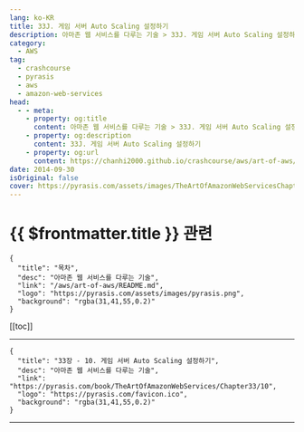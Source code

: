 ```yaml
---
lang: ko-KR
title: 33J. 게임 서버 Auto Scaling 설정하기
description: 아마존 웹 서비스를 다루는 기술 > 33J. 게임 서버 Auto Scaling 설정하기
category:
  - AWS
tag: 
  - crashcourse
  - pyrasis
  - aws 
  - amazon-web-services
head:
  - - meta:
    - property: og:title
      content: 아마존 웹 서비스를 다루는 기술 > 33J. 게임 서버 Auto Scaling 설정하기
    - property: og:description
      content: 33J. 게임 서버 Auto Scaling 설정하기
    - property: og:url
      content: https://chanhi2000.github.io/crashcourse/aws/art-of-aws/33J.html
date: 2014-09-30
isOriginal: false
cover: https://pyrasis.com/assets/images/TheArtOfAmazonWebServicesChapter33/12_.png
---
```


# {{ $frontmatter.title }} 관련

```component VPCard
{
  "title": "목차",
  "desc": "아마존 웹 서비스를 다루는 기술",
  "link": "/aws/art-of-aws/README.md",
  "logo": "https://pyrasis.com/assets/images/pyrasis.png",
  "background": "rgba(31,41,55,0.2)"
}
```

[[toc]]

---

```component VPCard
{
  "title": "33장 - 10. 게임 서버 Auto Scaling 설정하기",
  "desc": "아마존 웹 서비스를 다루는 기술",
  "link": "https://pyrasis.com/book/TheArtOfAmazonWebServices/Chapter33/10",
  "logo": "https://pyrasis.com/favicon.ico",
  "background": "rgba(31,41,55,0.2)"
}
```

<!-- TODO: 작성 -->

---

<TagLinks />